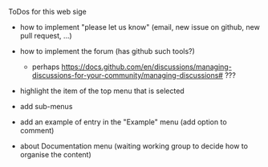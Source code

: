 ToDos for this web sige

* how to implement "please let us know" (email, new issue on github, new pull request, ...)

* how to implement the forum (has github such tools?)
  - perhaps https://docs.github.com/en/discussions/managing-discussions-for-your-community/managing-discussions# ???

* highlight the item of the top menu that is selected

* add sub-menus

* add an example of entry in the "Example" menu (add option to comment)

* about Documentation menu (waiting working group to decide how to organise the content)
